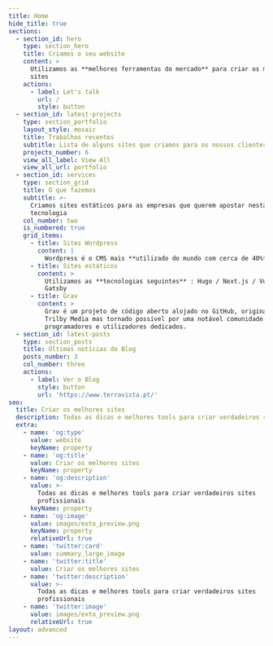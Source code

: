 ```yaml
---
title: Home
hide_title: true
sections:
  - section_id: hero
    type: section_hero
    title: Criamos o seu website
    content: >
      Utilizamos as **melhores ferramentas do mercado** para criar os melhores
      sites
    actions:
      - label: Let's talk
        url: /
        style: button
  - section_id: latest-projects
    type: section_portfolio
    layout_style: mosaic
    title: Trabalhos recentes
    subtitle: Lista de alguns sites que criamos para os nossos clientes
    projects_number: 6
    view_all_label: View All
    view_all_url: portfolio
  - section_id: services
    type: section_grid
    title: O que fazemos
    subtitle: >-
      Criamos sites estáticos para as empresas que querem apostar nesta
      tecnologia
    col_number: two
    is_numbered: true
    grid_items:
      - title: Sites Wordpress
        content: |
          Wordpress é o CMS mais **utilizado do mundo com cerca de 40%**
      - title: Sites estáticos
        content: >
          Utilizamos as **tecnologias seguintes** : Hugo / Next.js / Vue.js /
          Gatsby
      - title: Grav
        content: >
          Grav é um projeto de código aberto alojado no GitHub, originado pela
          Trilby Media mas tornado possível por uma notável comunidade de
          programadores e utilizadores dedicados.
  - section_id: latest-posts
    type: section_posts
    title: Últimas notícias do Blog
    posts_number: 3
    col_number: three
    actions:
      - label: Ver o Blog
        style: button
        url: 'https://www.terravista.pt/'
seo:
  title: Criar os melhores sites
  description: Todas as dicas e melhores tools para criar verdadeiros sites profissionais
  extra:
    - name: 'og:type'
      value: website
      keyName: property
    - name: 'og:title'
      value: Criar os melhores sites
      keyName: property
    - name: 'og:description'
      value: >-
        Todas as dicas e melhores tools para criar verdadeiros sites
        profissionais
      keyName: property
    - name: 'og:image'
      value: images/exto_preview.png
      keyName: property
      relativeUrl: true
    - name: 'twitter:card'
      value: summary_large_image
    - name: 'twitter:title'
      value: Criar os melhores sites
    - name: 'twitter:description'
      value: >-
        Todas as dicas e melhores tools para criar verdadeiros sites
        profissionais
    - name: 'twitter:image'
      value: images/exto_preview.png
      relativeUrl: true
layout: advanced
---
```

